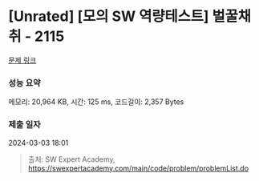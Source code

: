 # [Unrated] [모의 SW 역량테스트] 벌꿀채취 - 2115 

[문제 링크](https://swexpertacademy.com/main/code/problem/problemDetail.do?contestProbId=AV5V4A46AdIDFAWu) 

### 성능 요약

메모리: 20,964 KB, 시간: 125 ms, 코드길이: 2,357 Bytes

### 제출 일자

2024-03-03 18:01



> 출처: SW Expert Academy, https://swexpertacademy.com/main/code/problem/problemList.do